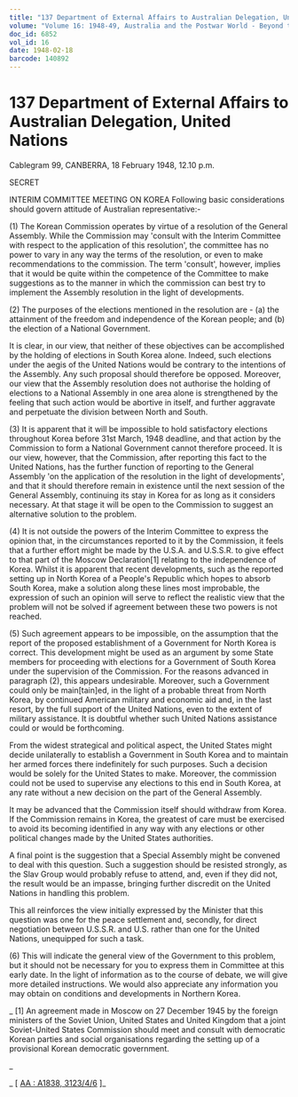 ```yaml
---
title: "137 Department of External Affairs to Australian Delegation, United Nations"
volume: "Volume 16: 1948-49, Australia and the Postwar World - Beyond the Region"
doc_id: 6852
vol_id: 16
date: 1948-02-18
barcode: 140892
---
```


# 137 Department of External Affairs to Australian Delegation, United Nations

Cablegram 99, CANBERRA, 18 February 1948, 12.10 p.m.

SECRET

INTERIM COMMITTEE MEETING ON KOREA Following basic considerations should govern attitude of Australian representative:-

(1) The Korean Commission operates by virtue of a resolution of the General Assembly. While the Commission may 'consult with the Interim Committee with respect to the application of this resolution', the committee has no power to vary in any way the terms of the resolution, or even to make recommendations to the commission. The term 'consult', however, implies that it would be quite within the competence of the Committee to make suggestions as to the manner in which the commission can best try to implement the Assembly resolution in the light of developments.

(2) The purposes of the elections mentioned in the resolution are - (a) the attainment of the freedom and independence of the Korean people; and (b) the election of a National Government.

It is clear, in our view, that neither of these objectives can be accomplished by the holding of elections in South Korea alone. Indeed, such elections under the aegis of the United Nations would be contrary to the intentions of the Assembly. Any such proposal should therefore be opposed. Moreover, our view that the Assembly resolution does not authorise the holding of elections to a National Assembly in one area alone is strengthened by the feeling that such action would be abortive in itself, and further aggravate and perpetuate the division between North and South.

(3) It is apparent that it will be impossible to hold satisfactory elections throughout Korea before 31st March, 1948 deadline, and that action by the Commission to form a National Government cannot therefore proceed. It is our view, however, that the Commission, after reporting this fact to the United Nations, has the further function of reporting to the General Assembly 'on the application of the resolution in the light of developments', and that it should therefore remain in existence until the next session of the General Assembly, continuing its stay in Korea for as long as it considers necessary. At that stage it will be open to the Commission to suggest an alternative solution to the problem.

(4) It is not outside the powers of the Interim Committee to express the opinion that, in the circumstances reported to it by the Commission, it feels that a further effort might be made by the U.S.A. and U.S.S.R. to give effect to that part of the Moscow Declaration[1] relating to the independence of Korea. Whilst it is apparent that recent developments, such as the reported setting up in North Korea of a People's Republic which hopes to absorb South Korea, make a solution along these lines most improbable, the expression of such an opinion will serve to reflect the realistic view that the problem will not be solved if agreement between these two powers is not reached.

(5) Such agreement appears to be impossible, on the assumption that the report of the proposed establishment of a Government for North Korea is correct. This development might be used as an argument by some State members for proceeding with elections for a Government of South Korea under the supervision of the Commission. For the reasons advanced in paragraph (2), this appears undesirable. Moreover, such a Government could only be main[tain]ed, in the light of a probable threat from North Korea, by continued American military and economic aid and, in the last resort, by the full support of the United Nations, even to the extent of military assistance. It is doubtful whether such United Nations assistance could or would be forthcoming.

From the widest strategical and political aspect, the United States might decide unilaterally to establish a Government in South Korea and to maintain her armed forces there indefinitely for such purposes. Such a decision would be solely for the United States to make. Moreover, the commission could not be used to supervise any elections to this end in South Korea, at any rate without a new decision on the part of the General Assembly.

It may be advanced that the Commission itself should withdraw from Korea. If the Commission remains in Korea, the greatest of care must be exercised to avoid its becoming identified in any way with any elections or other political changes made by the United States authorities.

A final point is the suggestion that a Special Assembly might be convened to deal with this question. Such a suggestion should be resisted strongly, as the Slav Group would probably refuse to attend, and, even if they did not, the result would be an impasse, bringing further discredit on the United Nations in handling this problem.

This all reinforces the view initially expressed by the Minister that this question was one for the peace settlement and, secondly, for direct negotiation between U.S.S.R. and U.S. rather than one for the United Nations, unequipped for such a task.

(6) This will indicate the general view of the Government to this problem, but it should not be necessary for you to express them in Committee at this early date. In the light of information as to the course of debate, we will give more detailed instructions. We would also appreciate any information you may obtain on conditions and developments in Northern Korea.

_ [1] An agreement made in Moscow on 27 December 1945 by the foreign ministers of the Soviet Union, United States and United Kingdom that a joint Soviet-United States Commission should meet and consult with democratic Korean parties and social organisations regarding the setting up of a provisional Korean democratic government.

_

_ [ [AA : A1838, 3123/4/6](http://www.naa.gov.au/cgi-bin/Search?O=I&Number=140892) ]_
